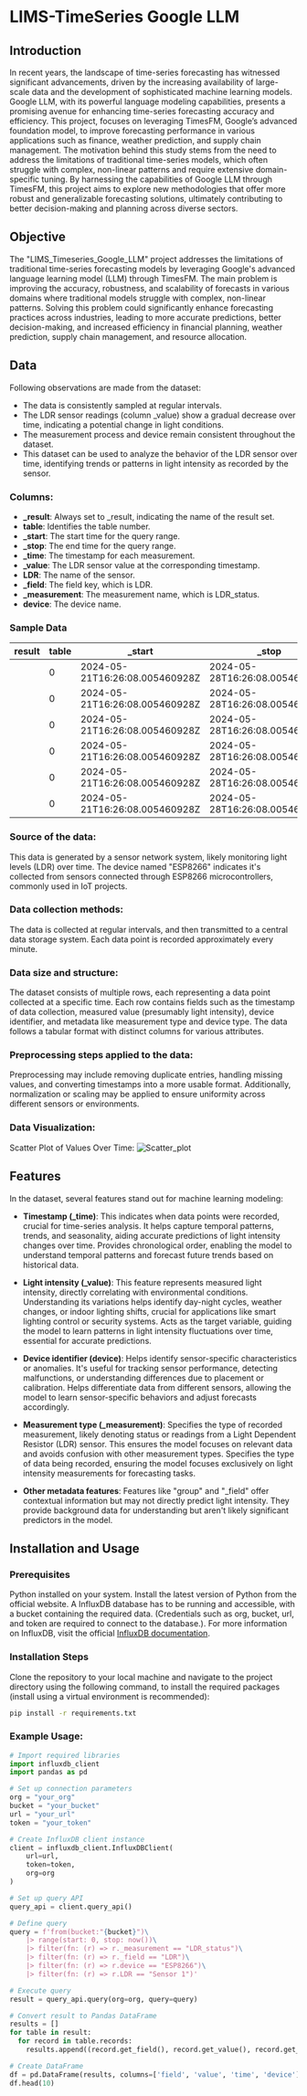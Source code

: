 # LIMS-TimeSeries Google LLM

## Introduction

In recent years, the landscape of time-series forecasting has witnessed significant advancements, 
driven by the increasing availability of large-scale data and the development of sophisticated machine 
learning models. Google LLM, with its powerful language modeling capabilities, presents a promising avenue 
for enhancing time-series forecasting accuracy and efficiency. This project, 
focuses on leveraging TimesFM, Google’s advanced foundation model, to improve forecasting performance in various
applications such as finance, weather prediction, and supply chain management. The motivation behind this study
stems from the need to address the limitations of traditional time-series models, which often struggle with
complex, non-linear patterns and require extensive domain-specific tuning. By harnessing the capabilities of
Google LLM through TimesFM, this project aims to explore new methodologies that offer more robust and 
generalizable forecasting solutions, ultimately contributing to better decision-making and planning across 
diverse sectors.

## Objective

The "LIMS_Timeseries_Google_LLM" project addresses the limitations of traditional time-series forecasting
models by leveraging Google's advanced language learning model (LLM) through TimesFM. The main problem is
improving the accuracy, robustness, and scalability of forecasts in various domains where traditional models
struggle with complex, non-linear patterns. Solving this problem could significantly enhance forecasting 
practices across industries, leading to more accurate predictions, better decision-making, and increased 
efficiency in financial planning, weather prediction, supply chain management, and resource allocation.

## Data

Following observations are made from the dataset:

* The data is consistently sampled at regular intervals.
* The LDR sensor readings (column _value) show a gradual decrease over time, indicating a potential change in light conditions.
* The measurement process and device remain consistent throughout the dataset.
* This dataset can be used to analyze the behavior of the LDR sensor over time, identifying trends or patterns in light intensity as recorded by the sensor.

### Columns:
* **_result**: Always set to _result, indicating the name of the result set.
* **table**: Identifies the table number.
* **_start**: The start time for the query range.
* **_stop**: The end time for the query range.
* **_time**: The timestamp for each measurement.
* **_value**: The LDR sensor value at the corresponding timestamp.
* **LDR**: The name of the sensor.
* **_field**: The field key, which is LDR.
* **_measurement**: The measurement name, which is LDR_status.
* **device**: The device name.

### Sample Data
| result | table | _start                         | _stop                          | _time                         | _value | LDR      | _field | _measurement | device  |
|--------|-------|--------------------------------|--------------------------------|-------------------------------|--------|----------|--------|--------------|---------|
|        | 0     | 2024-05-21T16:26:08.005460928Z | 2024-05-28T16:26:08.005460928Z | 2024-05-21T16:26:24.225905421Z | 259    | Sensor 1 | LDR    | LDR_status   | ESP8266 |
|        | 0     | 2024-05-21T16:26:08.005460928Z | 2024-05-28T16:26:08.005460928Z | 2024-05-21T16:27:26.508632008Z | 259    | Sensor 1 | LDR    | LDR_status   | ESP8266 |
|        | 0     | 2024-05-21T16:26:08.005460928Z | 2024-05-28T16:26:08.005460928Z | 2024-05-21T16:28:28.720152577Z | 256    | Sensor 1 | LDR    | LDR_status   | ESP8266 |
|        | 0     | 2024-05-21T16:26:08.005460928Z | 2024-05-28T16:26:08.005460928Z | 2024-05-21T16:29:30.888614698Z | 255    | Sensor 1 | LDR    | LDR_status   | ESP8266 |
|        | 0     | 2024-05-21T16:26:08.005460928Z | 2024-05-28T16:26:08.005460928Z | 2024-05-21T16:30:33.202673635Z | 261    | Sensor 1 | LDR    | LDR_status   | ESP8266 |
|        | 0     | 2024-05-21T16:26:08.005460928Z | 2024-05-28T16:26:08.005460928Z | 2024-05-21T16:31:35.411839943Z | 265    | Sensor 1 | LDR    | LDR_status   | ESP8266 |


### Source of the data:
This data is generated by a sensor network system, likely monitoring light levels (LDR) over time.
The device named "ESP8266" indicates it's collected from sensors connected through ESP8266 microcontrollers,
commonly used in IoT projects.

### Data collection methods:
The data is collected at regular intervals, and then transmitted to a central data storage system. 
Each data point is recorded approximately every minute.

### Data size and structure:
The dataset consists of multiple rows, each representing a data point collected at a specific time. 
Each row contains fields such as the timestamp of data collection, 
measured value (presumably light intensity), device identifier, and metadata like measurement 
type and device type. The data follows a tabular format with distinct columns for various attributes.

### Preprocessing steps applied to the data:
Preprocessing may include removing duplicate entries,
handling missing values, and converting timestamps into a more usable format. 
Additionally, normalization or scaling may be applied to ensure uniformity 
across different sensors or environments.

### Data Visualization:
Scatter Plot of Values Over Time:
![Scatter_plot](Scatter_plot.png)

## Features

In the dataset, several features stand out for machine learning modeling:

* **Timestamp (_time)**: This indicates when data points were recorded, crucial for time-series analysis. 
It helps capture temporal patterns, trends, and seasonality, aiding accurate predictions of light 
intensity changes over time.
Provides chronological order, enabling the model to understand temporal patterns and forecast future trends based on historical data.

* **Light intensity (_value)**: This feature represents measured light intensity, 
directly correlating with environmental conditions. Understanding its variations helps identify day-night 
cycles, weather changes, or indoor lighting shifts, crucial for applications like smart lighting control or 
security systems. Acts as the target variable, guiding the model to learn patterns in light intensity fluctuations over 
time, essential for accurate predictions.

* **Device identifier (device)**: Helps identify sensor-specific characteristics or anomalies. It's useful for tracking sensor performance,
detecting malfunctions, or understanding differences due to placement or calibration. Helps differentiate data 
from different sensors, allowing the model to learn sensor-specific behaviors and adjust forecasts accordingly.

* **Measurement type (_measurement)**: Specifies the type of recorded measurement, 
likely denoting status or readings from a Light Dependent Resistor (LDR) sensor. This ensures the 
model focuses on relevant data and avoids confusion with other measurement types. Specifies the type of data being 
recorded, ensuring the model focuses exclusively on light intensity measurements for forecasting tasks.

* **Other metadata features**: Features like "group" and "_field" offer contextual information but may not 
directly predict light intensity. They provide background data for understanding but aren't likely significant 
predictors in the model.

## Installation and Usage

### Prerequisites
Python installed on your system. Install the latest version of Python from the official website.
A InfluxDB database has to be running and accessible, with a bucket containing the required data. 
(Credentials such as org, bucket, url, and token are required to connect to the database.).
For more information on InfluxDB, visit the official
[InfluxDB documentation](https://docs.influxdata.com/influxdb/cloud/api-guide/client-libraries/python/).

### Installation Steps
Clone the repository to your local machine and navigate to the project directory using the following command,
to install the required packages (install using a virtual environment is recommended):

```bash
pip install -r requirements.txt
```
### Example Usage:

```python
# Import required libraries
import influxdb_client
import pandas as pd

# Set up connection parameters
org = "your_org"
bucket = "your_bucket"
url = "your_url"
token = "your_token"

# Create InfluxDB client instance
client = influxdb_client.InfluxDBClient(
    url=url,
    token=token,
    org=org
)

# Set up query API
query_api = client.query_api()

# Define query
query = f'from(bucket:"{bucket}")\
    |> range(start: 0, stop: now())\
    |> filter(fn: (r) => r._measurement == "LDR_status")\
    |> filter(fn: (r) => r._field == "LDR")\
    |> filter(fn: (r) => r.device == "ESP8266")\
    |> filter(fn: (r) => r.LDR == "Sensor 1")'

# Execute query
result = query_api.query(org=org, query=query)

# Convert result to Pandas DataFrame
results = []
for table in result:
  for record in table.records:
    results.append((record.get_field(), record.get_value(), record.get_time(), record.values.get("device")))

# Create DataFrame
df = pd.DataFrame(results, columns=['field', 'value', 'time', 'device'])
df.head(10)
```